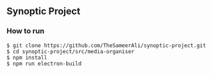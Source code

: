 
<p align="center">
    <h2>Synoptic Project
    </h2>  
</p>


### How to run
`$ git clone https://github.com/TheSameerAli/synoptic-project.git` <br />
`$ cd synoptic-project/src/media-organiser` <br />
`$ npm install` <br />
`$ npm run electron-build` <br />
